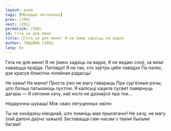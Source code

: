 ```yaml
---
layout: poem
tags: [Мелодыя натхнення]
prev: /199/
next: /201/
permalink: /200/
id: Гэта не для мяне
title: 🚧Гэта не для мяне! Я не ўмею хадзіць па вадзе
author: ТАЦЦЯНА СІВЕЦ
lang: be
---
```



 
Гэта не для мяне! Я не ўмею хадзіць па вадзе, Я не ведаю слоў, за якімі хаваецца праўда. Паглядзі! Я не тая, хто заўтра цябе павядзе Па палях, дзе красуе блакітна-лілейная радасць!

He кажы! He маню! Проста ўжо не магу гаварыць Пра сур'ёзныя рэчы, што больш патыхаюць лухтою. Я калісьці хацела сусвет павярнуць дагары — Я сягоння хачу, каб ніхто не дазнаўся пра тое...

Недарэчна шукаць! Між сваіх летуценных хвілін

Ты не знойдзеш ніводнай, што помніць мае прысяганні! He хачу, не магу (хай далоні даўно зажылі) Заставацца сам-насам з тваімі былымі багамі!
